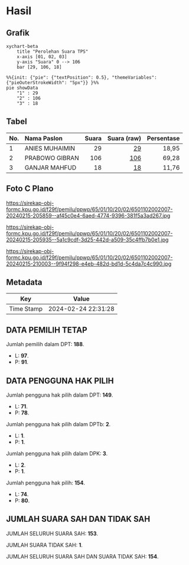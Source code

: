 # Hasil

## Grafik

```mermaid
xychart-beta
    title "Perolehan Suara TPS"
    x-axis [01, 02, 03]
    y-axis "Suara" 0 --> 106
    bar [29, 106, 18]
```

```mermaid
%%{init: {"pie": {"textPosition": 0.5}, "themeVariables": {"pieOuterStrokeWidth": "5px"}} }%%
pie showData
    "1" : 29
    "2" : 106
    "3" : 18
```

## Tabel

| No. | Nama Paslon    | Suara | Suara (raw) | Persentase |
|:--- |:-------------- | -----:| -----------:| ----------:|
| 1   | ANIES MUHAIMIN | 29    | [29][p-1]   | 18,95      |
| 2   | PRABOWO GIBRAN | 106   | [106][p-2]  | 69,28      |
| 3   | GANJAR MAHFUD  | 18    | [18][p-3]   | 11,76      |


[p-1]: https://github.com/gigit-pemilu/pemilu-2024-65-kalimantan-utara/blob/main/pilpres/hitung-suara/sub/65-kalimantan-utara/sub/01-bulungan/sub/10-bunyu/sub/2002-bunyu-selatan/sub/007-tps/sub/paslon-1.txt
[p-2]: https://github.com/gigit-pemilu/pemilu-2024-65-kalimantan-utara/blob/main/pilpres/hitung-suara/sub/65-kalimantan-utara/sub/01-bulungan/sub/10-bunyu/sub/2002-bunyu-selatan/sub/007-tps/sub/paslon-2.txt
[p-3]: https://github.com/gigit-pemilu/pemilu-2024-65-kalimantan-utara/blob/main/pilpres/hitung-suara/sub/65-kalimantan-utara/sub/01-bulungan/sub/10-bunyu/sub/2002-bunyu-selatan/sub/007-tps/sub/paslon-3.txt

## Foto C Plano

https://sirekap-obj-formc.kpu.go.id/f29f/pemilu/ppwp/65/01/10/20/02/6501102002007-20240215-205859--af45c0e4-6aed-4774-9396-381f5a3ad267.jpg

https://sirekap-obj-formc.kpu.go.id/f29f/pemilu/ppwp/65/01/10/20/02/6501102002007-20240215-205935--5a1c9cdf-3d25-442d-a509-35c4ffb7b0e1.jpg

https://sirekap-obj-formc.kpu.go.id/f29f/pemilu/ppwp/65/01/10/20/02/6501102002007-20240215-210003--9f94f298-e4eb-482d-bd1d-5c4da7c4c990.jpg


## Metadata

| Key        | Value               |
| ---------- | ------------------- |
| Time Stamp | 2024-02-24 22:31:28 |


## DATA PEMILIH TETAP

Jumlah pemilih dalam DPT: **188**.
 * L: **97**.
 * P: **91**.

## DATA PENGGUNA HAK PILIH

Jumlah pengguna hak pilih dalam DPT: **149**.
 * L: **71**.
 * P: **78**.

Jumlah pengguna hak pilih dalam DPTb: **2**.
 * L: **1**.
 * P: **1**.

Jumlah pengguna hak pilih dalam DPK: **3**.
 * L: **2**.
 * P: **1**.

Jumlah pengguna hak pilih: **154**.
 * L: **74**.
 * P: **80**.

## JUMLAH SUARA SAH DAN TIDAK SAH

JUMLAH SELURUH SUARA SAH: **153**.

JUMLAH SUARA TIDAK SAH: **1**.

JUMLAH SELURUH SUARA SAH DAN SUARA TIDAK SAH: **154**.



